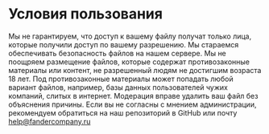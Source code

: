 # Условия пользования
Мы не гарантируем, что доступ к вашему файлу получат только лица, которые получили доступ по вашему разрешению. 
Мы стараемся обеспечивать безопасность файлов на нашем сервере. 
Мы не поощряем размещение файлов, которые содержат противозаконные материалы или контент, не разрешенный людям не достигшим возраста 18 лет. Под противозаконные материалы может попадать любой вариант файлов, например, базы данных пользователей чужих компаний, слитых в интернет. 
Модерация вправе удалить ваш файл без объяснения причины. 
Если вы не согласны с мнением администрации, рекомендуем обратиться на наш репозиторий в GitHub или почту help@fandercompany.ru
